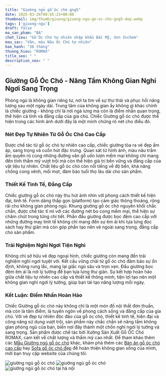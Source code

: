 ```yaml
---
title: "Giường ngủ gỗ óc chó gng5"
date: 2025-03-26T08:45:23+00:00
thumbnail: img/thumb/giuong/giuong-ngu-go-oc-cho-gng5-dep.webp
tags: ['giuong-ngu']
draft: false
ma_san_pham: "BA"
chat_lieu: "Gỗ Óc Chó tự nhiên nhập khẩu Bắc Mỹ, Sơn Inchem"
mau_sac: "Vân, màu Nâu Óc Chó tự nhiên"
bao_hanh: "36 tháng"
thuong_hieu: "ROMAX"
title_seo: " "
description_seo: " "
---
```

## Giường Gỗ Óc Chó - Nâng Tầm Không Gian Nghỉ Ngơi Sang Trọng

Phòng ngủ là không gian riêng tư, nơi ta tìm về sự thư thái và phục hồi năng lượng sau một ngày dài. Trung tâm của không gian ấy không gì khác chính là chiếc giường - không chỉ là nơi ngả lưng mà còn là điểm nhấn quan trọng, thể hiện cá tính và đẳng cấp của gia chủ. Chiếc Giường gỗ óc chó được thể hiện trong các hình ảnh dưới đây là một minh chứng rõ nét cho điều đó.

### Nét Đẹp Tự Nhiên Từ Gỗ Óc Chó Cao Cấp

Được chế tác từ gỗ óc chó tự nhiên cao cấp, chiếc giường tỏa ra vẻ đẹp ấm áp, sang trọng và cuốn hút đặc trưng. Quan sát từ hình ảnh, màu nâu trầm ấm quyến rũ cùng những đường vân gỗ uốn lượn mềm mại không chỉ mang đến tính thẩm mỹ vượt trội mà còn thể hiện giá trị bền vững và đẳng cấp của vật liệu tự nhiên. Chất liệu gỗ óc chó còn nổi tiếng về độ bền, khả năng chống cong vênh, mối mọt, đảm bảo tuổi thọ lâu dài cho sản phẩm.

### Thiết Kế Tinh Tế, Đẳng Cấp

Chiếc giường gỗ óc chó này thu hút ánh nhìn với phong cách thiết kế hiện đại, tinh tế. Form dáng thấp gọn (platform) tạo cảm giác thông thoáng, rộng rãi cho không gian phòng ngủ. Khung giường gỗ óc chó nguyên khối chắc chắn, được chế tác tỉ mỉ với các đường nét bo cong mềm mại, thể hiện sự chăm chút trong từng chi tiết. Phần đầu giường được bọc đệm cao cấp với những đường may tinh tế không chỉ mang đến sự êm ái khi tựa lưng đọc sách hay thư giãn mà còn góp phần tạo nên vẻ ngoài sang trọng, đẳng cấp cho sản phẩm.

### Trải Nghiệm Nghỉ Ngơi Tiện Nghi

Không chỉ sở hữu vẻ đẹp ngoại hình, chiếc giường còn mang đến trải nghiệm nghỉ ngơi tuyệt vời. Kết cấu vững chãi từ gỗ óc chó đảm bảo sự ổn định, không rung lắc, mang lại giấc ngủ sâu và trọn vẹn. Đầu giường bọc đệm êm ái là nơi lý tưởng để bạn tựa lưng thư giãn. Sự kết hợp hoàn hảo giữa chất liệu tự nhiên cao cấp và thiết kế thông minh, tiện lợi tạo nên một không gian nghỉ ngơi lý tưởng, giúp bạn tái tạo năng lượng mỗi ngày.

### Kết Luận: Điểm Nhấn Hoàn Hảo

Chiếc Giường gỗ óc chó này không chỉ là một món đồ nội thất đơn thuần, mà còn là tâm điểm, là tuyên ngôn về phong cách sống và đẳng cấp của gia chủ. Với vẻ đẹp tự nhiên độc đáo của gỗ óc chó, thiết kế tinh tế, hiện đại và công năng sử dụng vượt trội, sản phẩm này chắc chắn sẽ nâng tầm không gian phòng ngủ của bạn, biến nơi đây thành một chốn nghỉ ngơi lý tưởng và sang trọng. Sản phẩm được chế tác bởi Xưởng Sản Xuất Gỗ ÓC Chó ROMAX, cam kết về chất lượng và thẩm mỹ cao nhất. Để tham khảo thêm các [Mẫu Giường ngủ gỗ óc chó](https://romax.vn/danh-muc/phong-ngu/giuong-go-oc-cho/) khác, khám phá thêm các [Bàn ăn gỗ óc chó cao cấp](https://romax.vn/danh-muc/phong-bep/ban-an-go-oc-cho/) hay [Sofa gỗ óc chó đẹp](https://romax.vn/danh-muc/phong-khach/sofa-go-oc-cho/) để hoàn thiện không gian sống của mình, mời bạn truy cập website của chúng tôi.

![giường ngủ gỗ óc chó](/img/giuong/gng5/giuong-ngu-go-oc-cho-gng5-00-23.webp)
![giường ngủ gỗ óc chó](/img/giuong/gng5/giuong-ngu-go-oc-cho-gng5-00-24.webp)
![giường ngủ gỗ óc chó tại hà nội](/img/giuong/gng5/giuong-ngu-go-oc-cho-gng5-00-25.webp)